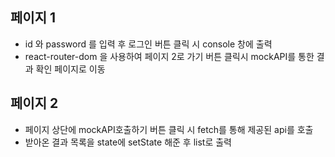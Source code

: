 ## 페이지 1

- id 와 password 를 입력 후 로그인 버튼 클릭 시 console 창에 출력
- react-router-dom 을 사용하여 페이지 2로 가기 버튼 클릭시 mockAPI를 통한 결과 확인 페이지로 이동

## 페이지 2

- 페이지 상단에 mockAPI호출하기 버튼 클릭 시 fetch를 통해 제공된 api를 호출
- 받아온 결과 목록을 state에 setState 해준 후 list로 출력
